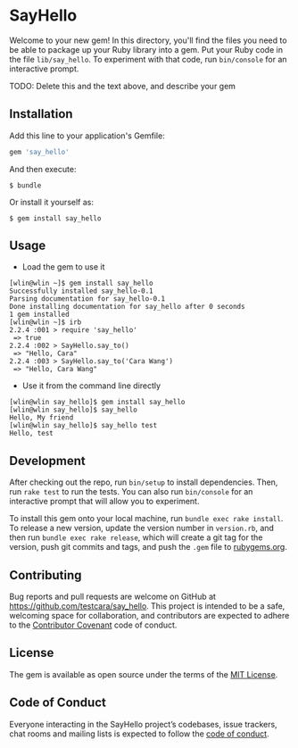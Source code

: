 # SayHello

Welcome to your new gem! In this directory, you'll find the files you need to be able to package up your Ruby library into a gem. Put your Ruby code in the file `lib/say_hello`. To experiment with that code, run `bin/console` for an interactive prompt.

TODO: Delete this and the text above, and describe your gem

## Installation

Add this line to your application's Gemfile:

```ruby
gem 'say_hello'
```

And then execute:

    $ bundle

Or install it yourself as:

    $ gem install say_hello

## Usage
- Load the gem to use it
```
[wlin@wlin ~]$ gem install say_hello
Successfully installed say_hello-0.1
Parsing documentation for say_hello-0.1
Done installing documentation for say_hello after 0 seconds
1 gem installed
[wlin@wlin ~]$ irb
2.2.4 :001 > require 'say_hello'
 => true
2.2.4 :002 > SayHello.say_to()
 => "Hello, Cara"
2.2.4 :003 > SayHello.say_to('Cara Wang')
 => "Hello, Cara Wang"
```
- Use it from the command line directly
```
[wlin@wlin say_hello]$ gem install say_hello
[wlin@wlin say_hello]$ say_hello
Hello, My friend
[wlin@wlin say_hello]$ say_hello test
Hello, test

```

## Development

After checking out the repo, run `bin/setup` to install dependencies. Then, run `rake test` to run the tests. You can also run `bin/console` for an interactive prompt that will allow you to experiment.

To install this gem onto your local machine, run `bundle exec rake install`. To release a new version, update the version number in `version.rb`, and then run `bundle exec rake release`, which will create a git tag for the version, push git commits and tags, and push the `.gem` file to [rubygems.org](https://rubygems.org).

## Contributing

Bug reports and pull requests are welcome on GitHub at https://github.com/testcara/say_hello. This project is intended to be a safe, welcoming space for collaboration, and contributors are expected to adhere to the [Contributor Covenant](http://contributor-covenant.org) code of conduct.

## License

The gem is available as open source under the terms of the [MIT License](https://opensource.org/licenses/MIT).

## Code of Conduct

Everyone interacting in the SayHello project’s codebases, issue trackers, chat rooms and mailing lists is expected to follow the [code of conduct](https://github.com/testcara/say_hello/blob/master/CODE_OF_CONDUCT.md).

